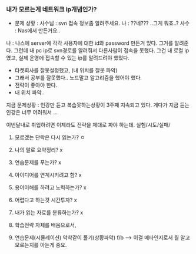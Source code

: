 ### 내가 모르는게 네트워크 ip개념인가?
- 문제 상황 :
사수님 : svn 접속 정보좀 알려주세요.
나 : ??네??? ..그게 뭐죠..?
사수 : Nas에서 만든거요..

나 : 나스에 server에 각각 사용자에 대한 id와 password 만든거 있다. 그거를 알려준다.
그런데 내 pc ip로 svn경로를 알려줘서 다른사람이 접속을 못했다.
그건 내 로컬 ip였고,
실제 운영에 접속할 수 있는 ip를 알려드려야 했었다.

- 타켓회사를 잘못설정했고, (내 위치를 잘못 파악)
- 그래서 공부를 잘못했다.. 노드말고 알고리즘을 했어야 했다.
- 전략이 좋아야 한다.
- 내 위치 파악..

지금 문제상황 : 인강만 듣고 복습못하는상황이 3주째 지속되고 있다.
게다가 지금 듣는 인강은 너무 어려워서 ...

이번달내로 취업하려면 이제라도 전략을 제대로 짜야 하는데.
실험/시도/실패/

1. 모르겠는 단락은 다시 읽는가? ㅇ
2. 나의 말로 요약정리? x
3. 연습문제를 푸는가? x
4. 아이디어를 연계시키려고 함? x
5. 용어이해를 하려고 노력하는가? x
6. 어렵다고 하는것 시간투자? x
7. 내가 읽는 자료를 분류하는가? x
 
 1. 학습전략 자체를 배움으로서,
 2. 연습문제(시뮬레이션) 악착같이 풀기(상황파악) 
 f/b --> 이걸 메타인지로서 뭘 알고 모르는지를 아는게 중요.

 